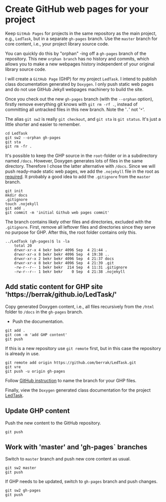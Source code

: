 # Create GitHub web pages for your project

Keep `GitHub Pages` for projects in the same repository as the main project, e.g., `LedTask`, but in a separate `gh-pages` branch. Use the `master` branch for core content, i.e., your project library source code.

You can quickly do this by "orphan" -ing off a `gh-pages` branch of the repository. This new `orphan branch` has no history and commits, which allows you to make a new webpages history independent of your original library source code. 

I will create a `GitHub Page` (GHP) for my project `LedTask`. I intend to publish class documentation generated by `Doxygen`. I only push static web pages and do not use GitHub Jekyll webpages machinery to build the site. 

Once you check out the new `gh-pages` branch (with the `--orphan` option), firstly remove everything git knows with `git rm -rf .`, instead of committing all untracked files in this new branch. Note the '`.`' not '`*`'.

The alias `git sw2` is really `git checkout`, and `git sta` is `git status`. It's just a little shorter and easier to remember.
```
cd LedTask
git sw2 --orphan gh-pages        
git sta
git rm -fr .
```

It's possible to keep the GHP source in the `root`-folder or in a subdirectory named `/docs`. However, Doxygen generates lots of files in the same directory. Therefore I chose the latter alternative with `/docs`. Since we will push ready-made static web pages, we add the `.nojekyll` file in the root as [required](https://docs.github.com/en/pages/getting-started-with-github-pages/about-github-pages#static-site-generators). It probably a good idea to add the `.gitignore` from the `master` branch.

```
git init
mkdir docs
.gitignore
touch .nojekyll
git add .
git commit -m 'initial Github web pages commit'
```

The branch contains likely other files and directories, excluded with the `.gitignore`. First, remove all leftover files and directories since they serve no purpose for GHP. After this, the root folder contains only this.

```
../LedTask (gh-pages)$ ls -la
    total 20
    drwxr-xr-x 4 bekr bekr 4096 Sep  4 21:44 .
    drwxr-xr-x 8 bekr bekr 4096 Sep  4 19:38 ..
    drwxr-xr-x 2 bekr bekr 4096 Sep  4 21:37 docs
    drwxr-xr-x 8 bekr bekr 4096 Sep  4 21:39 .git
    -rw-r--r-- 1 bekr bekr  214 Sep  4 11:31 .gitignore
    -rw-r--r-- 1 bekr bekr    0 Sep  4 21:38 .nojekyll
```

## Add static content for GHP site 'https://berrak/github.io/LedTask/'

Copy generated Doxygen content, i.e., all files recursively from the `/html` folder to `/docs` in the `gh-pages` branch.

- Push the documentation.
```
git add .
git com -m 'add GHP content'
git push
```
If this is a new repository use `git remote` first, but in this case the repository is already in use.
```
git remote add origin https://github.com/berrak/LedTask.git
git vre
git push -u origin gh-pages
```

Follow [GitHub instruction](https://docs.github.com/en/pages/getting-started-with-github-pages/configuring-a-publishing-source-for-your-github-pages-site) to name the branch for your GHP files. 

Finally, view the `Doxygen` generated class documentation for the project [LedTask](https://berrak/github.io/LedTask/docs/index.html).

## Update GHP content

Push the new content to the GitHub repository.

```
git push
```

## Work with 'master' and 'gh-pages` branches

Switch to `master` branch and push new core content as usual.

```
git sw2 master
git push
```

If GHP needs to be updated, switch to `gh-pages` branch and push changes.

```
git sw2 gh-pages
git push
```
